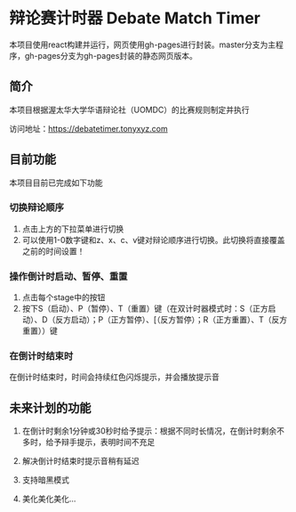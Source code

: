 # 辩论赛计时器 Debate Match Timer

本项目使用react构建并运行，网页使用gh-pages进行封装。master分支为主程序，gh-pages分支为gh-pages封装的静态网页版本。



## 简介

本项目根据渥太华大学华语辩论社（UOMDC）的比赛规则制定并执行

访问地址：https://debatetimer.tonyxyz.com



## 目前功能

本项目目前已完成如下功能

### 切换辩论顺序

1. 点击上方的下拉菜单进行切换
2. 可以使用1-0数字键和z、x、c、v键对辩论顺序进行切换。此切换将直接覆盖之前的时间设置！

### 操作倒计时启动、暂停、重置

1. 点击每个stage中的按钮
2. 按下S（启动）、P（暂停）、T（重置）键（在双计时器模式时：S（正方启动）、D（反方启动）；P（正方暂停）、[（反方暂停）；R（正方重置）、T（反方重置））键

### 在倒计时结束时

在倒计时结束时，时间会持续红色闪烁提示，并会播放提示音



## 未来计划的功能

1. 在倒计时剩余1分钟或30秒时给予提示：根据不同时长情况，在倒计时剩余不多时，给予辩手提示，表明时间不充足

2. 解决倒计时结束时提示音稍有延迟

3. 支持暗黑模式
4. 美化美化美化...
